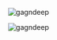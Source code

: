 <p align="center"><img align="center" src="https://github-readme-streak-stats.herokuapp.com/?user=gagndeep&theme=radical" alt="gagndeep" /></p>
<p align="center"> <img src=https://github-readme-stats.vercel.app/api?username=GagnDeep&count_private=true&show_icons=true&theme=radical alt=gagndeep /> </p>
